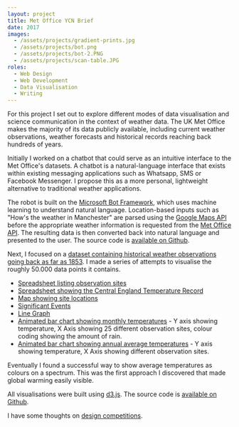 ```yaml
---
layout: project
title: Met Office YCN Brief
date: 2017
images: 
  - /assets/projects/gradient-prints.jpg
  - /assets/projects/bot.png
  - /assets/projects/bot-2.PNG
  - /assets/projects/scan-table.JPG
roles:
  - Web Design
  - Web Development
  - Data Visualisation
  - Writing
---
```


For this project I set out to explore different modes of data visualisation and science communication in the context of weather data. The UK Met Office makes the majority of its data publicly available, including current weather observations, weather forecasts and historical records reaching back hundreds of years.

Initially I worked on a chatbot that could serve as an intuitive interface to the Met Office's datasets. A chatbot is a natural-language interface that exists within existing messaging applications such as Whatsapp, SMS or Facebook Messenger. I propose this as a more personal, lightweight alternative to traditional weather applications.

The robot is built on the [Microsoft Bot Framework](https://dev.botframework.com/), which uses machine learning to understand natural language. Location-based inputs  such as "How's the weather in Manchester" are parsed using the [Google Maps API](https://developers.google.com/maps/) before the appropriate weather information is requested from the [Met Office API](http://www.metoffice.gov.uk/datapoint). The resulting data is then converted back into natural language and presented to the user. The source code is [available on Github](https://github.com/awesomephant/weatherbot).

Next, I focused on a [dataset containing historical weather observations going back as far as 1853](http://www.metoffice.gov.uk/public/weather/climate-historic/#?tab=climateHistoric). I made a series of attempts to visualise the roughly 50.000 data points it contains.

- [Spreadsheet listing observation sites](https://docs.google.com/spreadsheets/d/1xYVZw5wCWfg2fKV-0gaZSlzr7ntLmdzHnBz4iSKLSI4/pubhtml)
- [Spreadsheet showing the Central England Temperature Record](https://docs.google.com/spreadsheets/d/1ueKlVpeMMa2wtQkjnEVAhhlANF2IMqUdLAslqiblDsY/pubhtml#)
- [Map showing site locations](http://www.maxkoehler.com/metoffice-graphic/map.html)
- [Significant Events](http://www.maxkoehler.com/metoffice-graphic/table.html)
- [Line Graph](http://www.maxkoehler.com/metoffice-graphic/oxford-line.html)
- [Animated bar chart showing monthly temperatures](http://www.maxkoehler.com/metoffice-graphic/steps.html) - Y axis showing temperature, X Axis showing 25 different observation sites, colour coding showing the amount of rain.
- [Animated bar chart showing annual average temperatures](http://www.maxkoehler.com/metoffice-graphic/yearly.html) - Y axis showing temperature, X Axis showing different observation sites.

Eventually I found a successful way to show average temperatures as colours on a spectrum. This was the first approach I discovered that made global warming easily visible.

All visualisations were built using [d3.js](https://d3js.org/). The source code is [available on Github](https://github.com/awesomephant/metoffice-graphic).

I have some thoughts on [design competitions](http://www.maxkoehler.com/2017/design-competitions/).